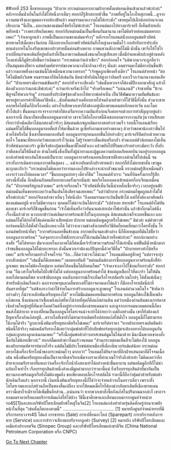 ##บทที่ 253 ซื้อขายบอลลูน
“ฝ่าบาท กระหม่อมอยากถามฝ่าบาทตั้งแต่ตอนเดินเข้ามาแล้วพ่ะย่ะค่ะ” หลังจากดื่มน้ำเย็นในถังไม้ไปหนึ่งกาเต็มๆ ฮอกก์ก็รู้สึกสบายตัวขึ้น “ภาพที่อยู่ในโถงใหญ่ภาพนี้...ดูจากความสมจริงและมุมมองจากท้องฟ้าแล้ว คนธรรมดาคงวาดไม่ได้กระมัง” เขาหยุดไปเล็กน้อยก่อนจะลดเสียงถาม “นี่เป็น...ผลงานของแม่มดใช่หรือไม่พ่ะย่ะค่ะ”
โรแลนด์มองไปทางมาร์เจอรี ก็เห็นฝ่ายหลังพยักหน้า “วางพระทัยเถิดเพคะ ฮอกก์กับหม่อมฉันเป็นเพื่อนกันมานาน เขาไม่คิดร้ายต่อแม่มดหรอกเพคะ”
“เจ้าเดาถูกแล้ว ภาพนี้เป็นผลงานของแม่มดจริงๆ” หลังจากโรแลนด์นั่งบอลลูนชมทิวทัศน์ชายหาดไปเมื่อสองวันก่อน ก็นึกอยากเก็บภาพทิวทัศน์อันยิ่งใหญ่งดงามนั้นไว้ กอปรกับการประดับตกแต่งภายในโถงรับแขกของปราสาทนั้นค่อนข้างหยาบ ภาพแขวนสักภาพก็ไม่มี ดังนั้น เขาจึงให้โซโรยาเปลี่ยนกำแพงหินที่อยู่หลังเก้าอี้เป็นภาพวาดติดผนังขนาดใหญ่เสียเลย เมื่อมีกำแพงศิลปะอยู่ด้านหลัง โถงแห่งนี้ก็ดูมีระดับขึ้นกว่าเดิมมาก
“กระหม่อมว่าแล้วเชียว” ฮอกก์ถอนใจ “แม้พวกนางจะถูกลือว่าเป็นสมุนของปีศาจ แต่พลังมหัศจรรย์ของพวกนางก็น่าอิจฉาจริงๆ นั่นล่ะ คนธรรมดาไม่มีทางบินขึ้นฟ้า แล้ววาดภาพที่งดงามเช่นนี้ได้เหมือนพวกนางหรอก”
“เจ้าพูดถูกเพียงครึ่งเดียว” โรแลนด์ส่ายหน้า “ต่อให้ไม่มีพลังวิเศษ คนธรรมดาก็บินได้เช่นกัน มิหนำซ้ำยังบินได้สูงกว่าอินทรี และเร็วกว่านกนางแอ่นเสียอีก”
“ฝ่าบาททรงมีอารมณ์ขันแท้ๆ” ฮอกก์หัวเราะเสียงดัง “เช่นนั้นพวกเราก็ต้องมีปีกงอกมาสักคู่ แล้วก็ต้องตัวเบากว่านกน่ะสิพ่ะย่ะค่ะ”
ทว่ามาร์เจอรีชะงักไป “จริงหรือเพคะ”
“แน่นอนสิ” เจ้าชายยิ้ม “ข้าจะพิสูจน์ให้พวกเจ้าดู”
การเผยสิ่งประดิษฐ์ของตัวเองให้พวกพ่อค้าเห็น เป็นวิธีพัฒนาความสัมพันธ์และขยายลู่ทางการค้าที่ได้ผลวิธีหนึ่ง...นับตั้งแต่แก้วเคลือบลายไปจนถึงเหล้าขาวก็ใช้วิธีนี้ทั้งนั้น ส่วนจะขายออกหรือไม่นั้นก็อีกเรื่องหนึ่ง อย่างไรเสียพวกเขาก็ยังต้องอยู่เมืองชายแดนต่ออีกหลายวัน และโดยทั่วไปแล้ว ขั้นตอนการเจรจาการค้าก็ต้องเริ่มจากความบันเทิงก่อนจึงค่อยจบด้วยการทำสัญญาอยู่แล้ว นอกจากนี้ อันนาก็ชอบขึ้นบอลลูนมากด้วย เขาจะได้ถือโอกาสนี้ดึงเธอออกมาจากงานอันวุ่นวายเสียเลย เรียกว่ายิงนัดเดียวได้นกสองตัวจริงๆ
ดิสแตนต์เกซถูกเติมอากาศอย่างรวดเร็ว รอบนี้โรแลนด์เรียกแม่มดที่ไม่ได้ขึ้นบอลลูนรอบที่แล้วให้มาขึ้นด้วย ลูเซียยังถามเขาอย่างขลาดๆ ด้วยว่าขอพาน้องสาวขึ้นไปด้วยได้หรือไม่ ซึ่งเขาก็ตอบตกลงทันที
บอลลูนบรรทุกคนลอยขึ้นไปอย่างช้าๆ มาร์เจอรีปิดปากด้วยความตกใจ ในขณะที่ฮอกก์คว้าขอบตะกร้าไว้แน่น ไม่รู้ว่าเพราะตื่นเต้นหรือกลัว ส่วนเบลล์ตัวน้อยมองไม่เห็นทิวทัศน์นอกตะกร้า ลูเซียจึงต้องอุ้มเธอขึ้นมาขี่ไหล่ตัวเอง แล้วขยับไปที่ริมตะกร้าอย่างระมัดระวัง ทั้งยังกำชับเธอไม่ให้ดิ้นด้วย ด้านไลต์นิ่งซึ่งเป็นทั้งผู้นำทางและผู้ดูแลความปลอดภัยคอยบินวนอยู่รอบบอลลูน แกล้งทำหน้าทะเล้นใส่เบลล์เป็นระยะ
บอลลูนอากาศร้อนลอยเลียบชายฝั่งทะเลด้านใต้ไปเช่นนี้ จนกระทั่งการเดินทางบนอากาศสิ้นสุดลง
...
แม้จะกลับมาถึงปราสาทแล้ว ฮอกก์ก็ยังไม่หายขาสั่น เขาพูดตะกุกตะกักว่า “กระหม่อมไม่คิดเลยว่าการมองลงไปข้างล่างจะน่ากลัวขนาดนี้ กระหม่อมรู้สึกเหมือนตัวเองจะร่วงลงไปตลอดเวลา”
“ขึ้นบอลลูนบ่อยๆ เดี๋ยวก็ชิน” โรแลนด์หัวเราะ “คนที่บินครั้งแรกก็รู้สึกอย่างนี้ทั้งนั้น ก็เหมือนกับคนที่ออกทะเลครั้งแรกนั่นล่ะ พอเรือโคลงเคลงเข้าหน่อยก็อาเจียนเหมือนกัน”
“ฝ่าบาทตรัสถูกแล้วเพคะ” มาร์เจอรีถอนใจ “ทิวทัศน์ที่เห็นวันนี้น่าเหลื่อเชื่อจริงๆ เวลาอยู่บนฟ้า หม่อมฉันเห็นขอบทะเลกว้างเป็นเส้นโค้งสีครามเลยเพคะ”
“แต่ว่าฝ่าบาท กระหม่อมก็พูดถูกแล้วไม่ใช่หรือพ่ะย่ะค่ะ” ฮอกก์จิบเหล้าขาวเย็นๆ ไปหนึ่งอึก “ถึงคนธรรมดาจะบินขึ้นฟ้าได้ แต่ก็ยังต้องอาศัยพลังของแม่มดอยู่ดี หากไม่มีพวกนาง ทุกคนก็ไม่น่าจะบินได้กระมัง”
“เปล่าเลย สหายข้า” โรแลนด์ยังไม่ทันตอบเขา มาร์เจอรีก็ชิงพูดขึ้นก่อน “เจ้าไม่เห็นหรือว่าอันนาแค่เสกเปลวไฟเท่านั้น แล้วข้าก็ถามไลต์นิ่งเรื่องนี้แล้วด้วย นางบอกข้าว่าแค่เติมอากาศร้อนเข้าไปในถุงบอลลูน ดิสแตนต์เกซก็จะลอยขึ้นเอง และแม่มดก็ไม่ได้ก่อไฟได้แค่คนเดียวเสียหน่อย ฝ่าบาท หม่อมฉันพูดถูกหรือไม่เพคะ”
มิน่าล่ะ แม่ค้าชาวฟยอร์ดคนนี้ถึงได้ตั้งตัวในเมืองหลวงได้ ไม่ว่าจะความช่างสังเกตหรือวิธีคิดก็ยอดเยี่ยมกว่าใครทั้งนั้น โรแลนด์พยักหน้ายิ้มๆ “อากาศร้อนลอยขึ้นข้างบน อากาศเย็นจมลงข้างล่าง นี่ก็คือเหตุผลที่มันได้ชื่อว่าบอลลูนอากาศร้อน”
“แค่จุดกระถางไฟสักกระถางก็ใช้งานมันได้แล้วหรือพ่ะย่ะค่ะ” ฮอกก์ถามอย่างสงสัย
“ไม่ได้หรอก มันจะลอยในอากาศได้ก็ต่อเมื่อเจ้ารักษาความร้อนไว้ได้เท่านั้น แต่ฟืนมีน้ำหนักมาก เจ้าขนขึ้นบอลลูนได้ไม่เยอะหรอก ดังนั้นพวกเราต้องแก้ปัญหานี้ด้วยวิธีอื่น”
“ฝ่าบาททรงทำได้หรือเพคะ” มาร์เจอรีถามอย่างใจจดใจจ่อ
“อ้อ...ก็คิดว่าน่าจะได้น่ะนะ” โรแลนด์คิดอยู่สักครู่ “แต่อาจจะยุ่งยากสักหน่อย”
“เช่นนั้นก็ดีเลยเพคะ” เธอตอบทันที “หม่อมฉันต้องการซื้อบอลลูนอากาศร้อนสักสี่ห้าลูกเพคะ ขนาดไม่ต้องใหญ่มาก แค่พอให้คนขึ้นได้สักคนก็พอ”
“เจ้าคงจะเอาไปใช้บนเรือกระมัง” ฮอกก์ถาม
“อืม เสาใบเรือยืดไปถึงฟ้าไม่ได้ แต่บอลลูนอากาศร้อนทำได้ ข้าแค่ผูกเชือกไว้ที่ตะกร้า ไม่ให้มันลอยไปตามลมก็พอ หากข้ามีบอลลูน คนสังเกตการณ์ก็จะเห็นเรือโจรสลัดบริเวณใกล้ๆ ได้ตั้งแต่เนิ่นๆ สำหรับนักเดินเรือแล้ว นอกจากพายุและคลื่นทะเลที่ไม่อาจคาดเดาได้แล้ว ก็มีกองโจรสลัดนี่ล่ะที่อันตรายที่สุด”
“แต่ข้าเกรงว่าค่าใช้จ่ายในการสร้างบอลลูนจะสูงพอดู” โรแลนด์คำนวณในใจ “ข้าคิดว่าอย่างต่ำๆ ก็น่าจะหลักพันเหรียญทองได้”
หากไม่มีแม่มดคอยเติมอากาศร้อน บอลลูนก็ต้องใช้เชื้อเพลิงแก๊สแทน ซึ่งแน่นอนว่าเชื้อเพลิงแก๊สที่หาได้ง่ายที่สุดก็คือแก๊สถ่านหิน แต่ว่าเหมืองถ่านหินของเกรย์คาสเซิลส่วนใหญ่อยู่ที่สันเขาโคลด์วินด์ซึ่งอยู่ห่างจากเมืองชายแดนมาก และดูจากการคมนาคมตอนนี้ก็คงขนส่งได้ลำบาก หากเปลี่ยนเป็นบอลลูนไฮโดรเจนน่าจะทำได้ง่ายกว่า แต่ถึงอย่างนั้น เขาก็ยังต้องแก้ปัญหาเรื่องถังแก๊สอยู่ดี...ตราบใดที่เขายังไม่สามารถเติมหรือปล่อยแก๊สได้ดั่งใจ บอลลูนนี้ก็ไม่สามารถใช้งานได้จริง
“ลูกละหนึ่งพันเหรียญทองดีหรือไม่เพคะ” มาร์เจอรีต่อราคา “หากฝ่าบาททรงผลิตสินค้าชนิดนี้ได้จริงๆ หม่อมฉันรับรองได้เลยว่ากลุ่มพ่อค้าที่ไปกลับฟยอร์ดทุกกลุ่มจะต้องอยากได้บอลลูนกันกลุ่มละลูกสองลูกแน่นอนเพคะ”
“ครั้งนี้กลุ่มพ่อค้าอ่าวเครสเซนต์มูนไม่ได้มาด้วย มิฉะนั้นพวกเขาคงสั่งซื้อกันไม่น้อยเชียวล่ะ” ฮอกก์ดื่มเหล้าขาวในแก้วจนหมด “ส่วนกระหม่อมเห็นทีจะไม่ต้องใช้ บอลลูนของฝ่าบาทมหัศจรรย์มากก็จริง แต่มันไม่มีประโยชน์ต่อเหมืองที่เมืองซิลเวอร์แม้แต่น้อย กระหม่อมอยากได้เครื่องจักรไอน้ำของกระหม่อมไวๆ มากกว่า”
โรแลนด์ได้ยินราคาที่อีกฝ่ายเสนอมาก็ดีใจจนเนื้อเต้น หนึ่งพันเหรียญทองนั้นเป็นราคาที่เขาเรียกเพิ่มจากราคาที่คำนวณไว้จริงถึงห้าเท่า ไม่คิดเลยว่าอีกฝ่ายจะยอมรับราคาที่แพงกว่าเครื่องจักรไอน้ำถึงสองเท่าได้อย่างหน้าชื่นตาบาน แต่พอคิดดูอีกทีก็ไม่น่าแปลกใจเท่าไร เรือบรรทุกสินค้าหนึ่งลำคงมีมูลค่ามากกว่าราคานี้แน่ ยิ่งเรือบรรทุกสินค้าที่มากันเป็นขบวนกองพร้อมลูกเรือยิ่งไม่ต้องพูดถึง ขอเพียงหลบเลี่ยงโจรสลัดได้ ราคานี้ก็ถือว่าคุ้มค่าสำหรับพ่อค้านักเดินเรือแล้ว
นอกจากนี้ เงินหนึ่งพันเหรียญทองนี้ก็ใช่ว่าจะจ่ายแล้วจบในคราวเดียว เพราะทั้งไฮโดรเจนและแก๊สล้วนถือเป็นของสิ้นเปลือง หากใช้หมดเมื่อไรก็ต้องนำกลับมาเติมที่เมืองชายแดน คราวนี้เขาก็จะมีรายได้เพิ่มขึ้นอีกส่วน...แน่นอนว่า หากพวกเขาสั่งซื้อถังแก๊สในปริมาณมากล่ะก็ เขาอาจยอมลดราคาหรือแถมบริการเติมแก๊สให้ได้บ้าง วิธีนี้เขาศึกษาและเลียนแบบมาจากศูนย์​จำหน่ายรถ4S[1]และสองบริษัทปิโตรเลียมยักษ์ใหญ่ในจีน[2]
โรแลนด์แกล้งทำท่าครุ่นคิดสักครู่ก่อนจะพยักหน้าในที่สุด “เช่นนั้นก็ตกลงตามนี้”
........................................
[1] หมายถึงศูนย์จำหน่ายรถที่มีบริการครบวงจร4S ได้แก่ การขายรถ (Sale) การเปลี่ยนอะไหล่ (Sparepart) การบริการหลังการขาย (Service) และการสำรวจเสียงตอบรับจากลูกค้า (Survey)
[2] หมายถึง บริษัทปิโตรเลียมและเคมีแห่งประเทศจีน (Sinopec Group) และบริษัทปิโตรเลียมแห่งชาติจีน (China National Petroleum Corporation หรือ CNPC)


[Go To Next Chapter]( ./166.md)